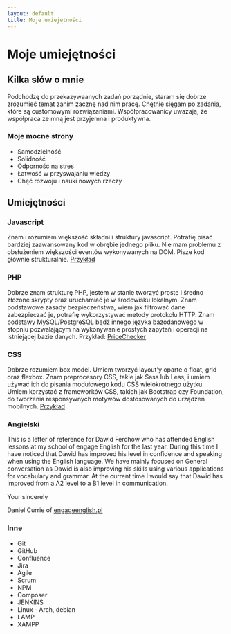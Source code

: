```yaml
---
layout: default
title: Moje umiejętności
---
```

# Moje umiejętności

## Kilka słów o mnie
Podchodzę do przekazywaanych zadań porządnie, staram się dobrze zrozumieć temat zanim zacznę nad nim pracę. Chętnie sięgam po zadania, które są customowymi rozwiązaniami. Współpracowanicy uważają, że współpraca ze mną jest przyjemna i produktywna.

### Moje mocne strony
- Samodzielność
- Solidność
- Odporność na stres
- Łatwość w przyswajaniu wiedzy
- Chęć rozwoju i nauki nowych rzeczy

## Umiejętności
### Javascript
Znam i rozumiem większość składni i struktury javascript. Potrafię pisać bardziej zaawansowany kod w obrębie jednego pliku. Nie mam problemu z obsłużeniem większości eventów wykonywanych na DOM. Pisze kod głównie strukturalnie. [Przykład](/probki-kodu/dodanie-obslugi-video-brightcove-dla-slick-slidera)

### PHP
Dobrze znam strukturę PHP, jestem w stanie tworzyć proste i średno złozone skrypty oraz uruchamiać je w środowisku lokalnym. Znam podstawowe zasady bezpieczeństwa, wiem jak filtrować dane zabezpieczać je, potrafię wykorzystywać metody protokołu HTTP. Znam podstawy MySQL/PostgreSQL bądź innego języka bazodanowego w stopniu pozwalającym na wykonywanie prostych zapytań i operacji na istniejącej bazie danych. Przykład: [PriceChecker](https://github.com/DawidFerchow/PriceChecker) 

### CSS
Dobrze rozumiem box model. Umiem tworzyć layout'y oparte o float, grid oraz flexbox. Znam preprocesory CSS, takie jak Sass lub Less, i umiem używać ich do pisania modułowego kodu CSS wielokrotnego użytku. Umiem korzystać z frameworków CSS, takich jak Bootstrap czy Foundation, do tworzenia responsywnych motywów dostosowanych do urządzeń mobilnych. [Przykład](/probki-kodu/stylowanie-slidera-z-uzyciem-sass)

### Angielski
This is a letter of reference for Dawid Ferchow who has attended English lessons at my school of engage English for the last year. During this time I have noticed that Dawid has improved his level in confidence and speaking when using the English language. We have mainly focused on General conversation as Dawid is also improving his
skills using various applications for vocabulary and grammar. At the current time I would say that Dawid has improved from a A2 level to a B1 level in communication.

Your sincerely

Daniel Currie of [engageenglish.pl](http://www.engageenglish.pl/)

### Inne
- Git
- GitHub
- Confluence
- Jira
- Agile
- Scrum
- NPM
- Composer
- JENKINS
- Linux - Arch, debian
- LAMP
- XAMPP



